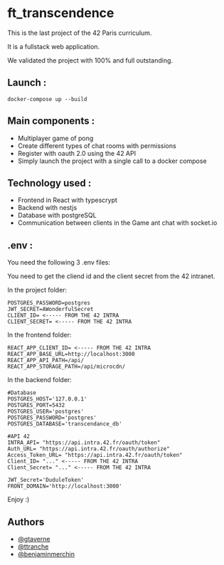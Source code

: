 # ft_transcendence

This is the last project of the 42 Paris curriculum.

It is a fullstack web application.

We validated the project with 100% and full outstanding.

## Launch :
```
docker-compose up --build
```

## Main components :
- Multiplayer game of pong
- Create different types of chat rooms with permissions
- Register with oauth 2.0 using the 42 API
- Simply launch the project with a single call to a docker compose
## Technology used :
- Frontend in React with typescrypt
- Backend with nestjs
- Database with postgreSQL
- Communication between clients in the Game ant chat with socket.io

## .env :
You need the following 3 .env files:

You need to get the cliend id and the client secret from the 42 intranet.

In the project folder:
```
POSTGRES_PASSWORD=postgres
JWT_SECRET=AWonderfulSecret
CLIENT_ID= <----- FROM THE 42 INTRA
CLIENT_SECRET= <----- FROM THE 42 INTRA
```
In the frontend folder:
```
REACT_APP_CLIENT_ID= <----- FROM THE 42 INTRA
REACT_APP_BASE_URL=http://localhost:3000
REACT_APP_API_PATH=/api/
REACT_APP_STORAGE_PATH=/api/microcdn/
```
In the backend folder:
```
#Database
POSTGRES_HOST='127.0.0.1'
POSTGRES_PORT=5432
POSTGRES_USER='postgres'
POSTGRES_PASSWORD='postgres'
POSTGRES_DATABASE='transcendance_db'

#API 42
INTRA_API= "https://api.intra.42.fr/oauth/token"
Auth_URL= "https://api.intra.42.fr/oauth/authorize"
Access_Token_URL= "https://api.intra.42.fr/oauth/token"
Client_ID= "..." <----- FROM THE 42 INTRA
Client_Secret= "..." <----- FROM THE 42 INTRA

JWT_Secret='DuduleToken'
FRONT_DOMAIN='http://localhost:3000'
```

Enjoy :)

## Authors

- [@gtaverne](https://www.github.com/Gtaverne)
- [@ttranche](https://www.github.com/ttranche)
- [@benjaminmerchin](https://www.github.com/benjaminmerchin)

